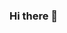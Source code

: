 ### Hi there 👋

<!--
**riazahmedmahin/riazahmedmahin** is a ✨ _special_ ✨ repository because its `README.md` (this file) appears on your GitHub profile.

Here are some ideas to get you started:

🇧🇩 Resident of Bangladesh
😇 Muslim
😐 Studying at IIUC 
😪 Love Coding nd photography
🐍 Trying to learn Python & Java ME
🤐 Aim : Become a Software Engineer

